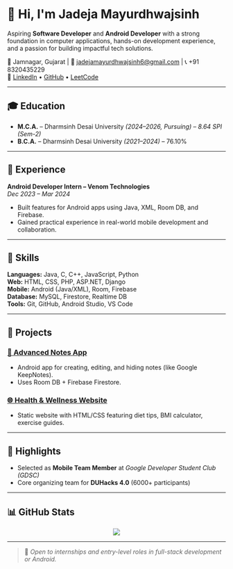 # 👋 Hi, I'm Jadeja Mayurdhwajsinh

Aspiring **Software Developer** and **Android Developer** with a strong foundation in computer applications, hands-on development experience, and a passion for building impactful tech solutions.

📍 Jamnagar, Gujarat | 📧 jadejamayurdhwajsinh6@gmail.com | 📞 +91 8320435229  
🔗 [LinkedIn](https://linkedin.com/in/JadejaMayurdhwajsinh) • [GitHub](https://github.com/JadejaMayurdhwajsinh) • [LeetCode](https://leetcode.com/JadejaMayurdhwajsinh)

---

## 🎓 Education

- **M.C.A.** – Dharmsinh Desai University *(2024–2026, Pursuing) – 8.64 SPI (Sem-2)*
- **B.C.A.** – Dharmsinh Desai University *(2021–2024)* – 76.10%

---

## 💼 Experience

**Android Developer Intern – Venom Technologies**  
*Dec 2023 – Mar 2024*  
- Built features for Android apps using Java, XML, Room DB, and Firebase.
- Gained practical experience in real-world mobile development and collaboration.

---

## 🔧 Skills

**Languages:** Java, C, C++, JavaScript, Python  
**Web:** HTML, CSS, PHP, ASP.NET, Django  
**Mobile:** Android (Java/XML), Room, Firebase  
**Database:** MySQL, Firestore, Realtime DB  
**Tools:** Git, GitHub, Android Studio, VS Code

---

## 🚀 Projects

### [📱 Advanced Notes App](https://github.com/JadejaMayurdhwajsinh/notes-app)
- Android app for creating, editing, and hiding notes (like Google KeepNotes).
- Uses Room DB + Firebase Firestore.

### [🌐 Health & Wellness Website](https://github.com/JadejaMayurdhwajsinh/health-website)
- Static website with HTML/CSS featuring diet tips, BMI calculator, exercise guides.

---

## 🏅 Highlights

- Selected as **Mobile Team Member** at *Google Developer Student Club (GDSC)*
- Core organizing team for **DUHacks 4.0** (6000+ participants)

---

## 📊 GitHub Stats

<p align="center">
  <img src="https://github-readme-stats.vercel.app/api?username=JadejaMayurdhwajsinh&show_icons=true&theme=default" />
</p>

---

> 📌 *Open to internships and entry-level roles in full-stack development or Android.*
